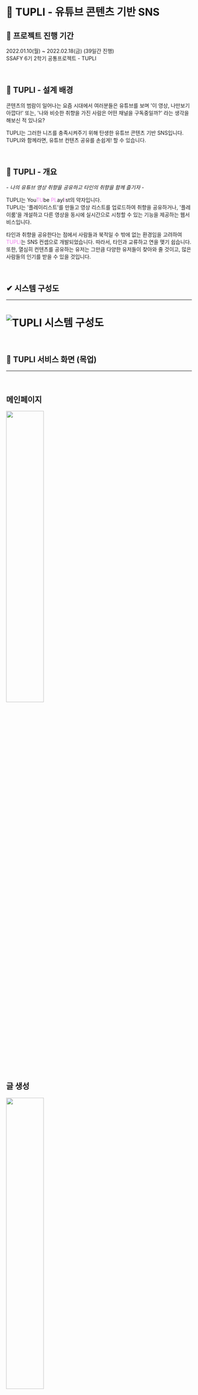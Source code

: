 # 🌷 TUPLI - 유튜브 콘텐츠 기반 SNS

## 💜 프로젝트 진행 기간
2022.01.10(월) ~ 2022.02.18(금) (39일간 진행)  
SSAFY 6기 2학기 공통프로젝트 - TUPLI

</br>

## 🎵 TUPLI - 설계 배경
콘텐츠의 범람이 일어나는 요즘 시대에서 여러분들은 유튜브를 보며 '이 영상, 나만보기 아깝다!' 또는, '나와 비슷한 취향을 가진 사람은 어떤 채널을 구독중일까?' 라는 생각을 해보신 적 있나요?

TUPLI는 그러한 니즈를 충족시켜주기 위해 탄생한 유튜브 콘텐츠 기반 SNS입니다. TUPLI와 함께라면, 유튜브 컨텐츠 공유를 손쉽게! 할 수 있습니다.

</br>

## 💜 TUPLI - 개요
*- 나의 유튜브 영상 취향을 공유하고 타인의 취향을 함께 즐기자 -*  

TUPLI는 You<span style="color:violet">TU</span>be <span style="color:violet">PL</span>ayl<span style="color:violet">I</span>st의 약자입니다.  
TUPLI는 '플레이리스트'를 만들고 영상 리스트를 업로드하여 취향을 공유하거나, '플레이룸'을 개설하고 다른 영상을 동시에 실시간으로 시청할 수 있는 기능을 제공하는 웹서비스입니다.  

타인과 취향을 공유한다는 점에서 사람들과 북적일 수 밖에 없는 환경임을 고려하여 <span style="color:violet">TUPLI</span>는 SNS 컨셉으로 개발되었습니다. 따라서, 타인과 교류하고 연을 맺기 쉽습니다. 또한, 열심히 컨텐츠를 공유하는 유저는 그만큼 다양한 유저들이 찾아와 줄 것이고, 많은 사람들의 인기를 받을 수 있을 것입니다.

</br>

## ✔ 시스템 구성도
---
# ![TUPLI 시스템 구성도](https://user-images.githubusercontent.com/55949647/153050025-a07ac67a-f684-44b3-a0ca-47c424cf6a7a.png)

</br>

## 🎵 TUPLI 서비스 화면 (목업)
---
</br>

## 메인페이지

<!-- 랜드 페이지 (긴버전) -->
<img width="45%" src="https://user-images.githubusercontent.com/55949647/153056233-c45f3d6a-9d76-415d-96f0-a63935ab26be.png"/>  

</br>

## 글 생성
<!-- 만들기 버튼 눌렀을 때 -->
<img width="45%" src="https://user-images.githubusercontent.com/55949647/153056232-974b197b-a107-4a6e-ba29-15d3f0082e82.png"/>  

</br>

## 플레이리스트 만들기
<!-- 내 플레이리스트 만들기 -->
<img width="45%" src="https://user-images.githubusercontent.com/55949647/153053806-9eda2198-5f5f-4c9c-8dce-b64a2feefe9c.png"/>  

</br>

## 플레이룸 만들기
<!-- 플레이룸 만들기 화면 -->
<img width="45%" src="https://user-images.githubusercontent.com/55949647/153053845-1553033b-e11a-45a0-9972-73c396f832c6.png"/>  

</br>

## 플레이리스트 접속
<!-- 플레이리스트 접속시 보이는 화면 -->
<img width="45%" src="https://user-images.githubusercontent.com/55949647/153053811-cd05445d-dff5-48e5-b212-83e253704bef.png"/>  

</br>

## 플레이룸 접속

<!-- 플레이룸 화면 -->
<img width="45%" src="https://user-images.githubusercontent.com/55949647/153056248-355f9252-bea8-46b2-99ad-3d5f112727d9.png"/>  

</br>

## 유저 프로필 탐색
<!-- 타 프로필 -->
<img width="45%" src="https://user-images.githubusercontent.com/55949647/153056243-01e527ba-1819-47f9-8dfc-4ff80f821280.png"/>  

</br>

## 알림
<!-- 알림 리스트 -->
<img width="45%" src="https://user-images.githubusercontent.com/55949647/153056240-5395dcf9-83ae-49b0-a67c-03c903c138ac.png"/>  

</br>

## 실시간 검색어 트렌드
<!-- 실시간 검색어 트렌드 -->
<img width="45%" src="https://user-images.githubusercontent.com/55949647/153056221-5f2c854b-35de-46a5-a23b-900e8f803efd.png"/>  

<br>

## 검색하기
<!-- 검색 -->
<img width="45%" src="https://user-images.githubusercontent.com/55949647/153056227-0effffdd-bad7-4036-a292-f5e54a68d3d0.png"/>  

</br>

## 플레이룸 내부 채팅방
<!-- 플레이룸 채팅창 -->
<img width="45%" src="https://user-images.githubusercontent.com/55949647/153056252-42f17a7f-d0ac-4259-b3c9-920969c6cadb.png"/>  

</br>

## 플레이룸 내부 채팅방 (가로화면)
<!-- 플레이룸 채팅창(가로버전) -->
<img width="100%" src="https://user-images.githubusercontent.com/55949647/153056258-c035ea31-ae68-47bd-9520-83f1fc3c848c.png"/>  

</br>

</br>

## 💜 주요 기능
---
- 플레이리스트
    - 혼자보기 아쉬운 영상들을 친구들에게 공유하고 싶을 때.
    - 제목과 설명, 그리고 태그에 업로드한 동영상에 관심을 가질만한 키워드를 적어주세요.
    - 그러면 해당 분야에 관심이 있는 유저는 업로드된 플레이리스트를 통해 편하게 취향저격된 영상만을 감상할 수 있습니다.
    - 찾아온 유저는 미처 알지 못했던 유튜브 채널을 소개받을 수 있는 이점도 있습니다.
    - 나와 취향이 맞는 유저는 팔로우하고 소식을 공유해요.
- 플레이룸
    - 몸은 떨어져있어도 같이 영화를 보는 것처럼 플레이룸 내의 유저들은 동영상의 싱크를 공유합니다.
    - 같은 싱크의 동영상을 보면서 서로 느낀점과 생각을 실시간으로 나눌 수 있습니다.
    - 방장은 동영상 싱크를 조절할 수 있습니다. 
    - 친구들과 같이 웹드라마 정주행을 하거나, 실시간 축구경기를 같이 관람해보아요!   
- 게시글
    - 지금 하고있는 생각이나, 오늘의 계획 등을 자유롭게 작성해요.
    - 유저들은 게시글에 좋아요를 누르고, 덧글을 작성할 수 있어요.

</br>





## ✔ 개발환경
---

**Backend**
- IntelliJ IDE
- Springboot 2.6.3
- Spring Data JPA
- Spring Security
- Spring Validation
- Spring Web
- Spring Websocket
- QueryDSL
- Redis
- GCP 3.0.0
- Swagger 3.0.0
- Firebase 8.1.0
- MariaDB
- Flask

**Frontend**
- Visual Studio Code IDE
- Vue 2.6.11
- Vuetify 2.4.0
- Vuex 3.4.0
- Webstomp-Client 1.2.6
- Sock.js-Client 1.5.2
- Firebase 9.6.6
- sweetalrt2 11.3.10

**CI/CD**
- AWS EC2
- Jenkins
- NGINX
- SSL


## ✔ 협업 툴
---
- Git
- Notion
- Gether Town
- JIRA
- Slack
- MatterMost
- Webex

## ✔ 협업 환경
---
- Gitlab
  - 코드의 버전을 관리
  - 이슈 발행, 해결을 위한 토론
  - MR시, 팀원이 코드리뷰를 진행하고 피드백 게시
- JIRA
  - 매주 목표량을 설정하여 Sprint 진행
  - 업무의 할당량을 정하여 Story Point를 설정하고, In-Progress -> Done 순으로 작업  
- 회의
  - Gether Town 아침회의 진행, 전날 목표 달성량과 당일 할 업무 브리핑
  - 각자 위치에서 건네야 할 말이 생기면 팀원의 위치로 이동하여 전달
  - 빠른 소통과 신속한 대응이 가능하다.
- Notion
  - 회의가 있을때마다 회의록을 기록하여 보관
  - 회의가 길어지지 않도록 다음날 제시할 안건을 미리 기록
  - 기술확보 시, 다른 팀원들도 추후 따라할 수 있도록 보기 쉽게 작업 순서대로 정리
  - 컨벤션 정리
  - 간트차트 관리
  - 스토리보드, 스퀀스다이어그램, 기능명세서 등 모두가 공유해야 하는 문서 관리

## ✔ 컨벤션
---
- Gitlab
  - 기본
    - init 제외하고 **git add . 금지! (수정한 소스 파일만 add 해주세요) 
    - feature branch(ex. front-회원가입페이지)는 dev에 PR 처리 후 삭제
    - master,dev branch 부터는 CI/CD(Jenkins) 연결 후 자동 빌드
  - 브랜치 양식
    - master = latest release
    - dev
      - dev-front
      - dev-back
    - feature
      - feature-front/[feature name]
      - feature-back/[feature name]
        - ex. feature-back/chat
    - fix
      - fix/[issue num]
    - extra
      - extra
      - 기타 문서 수정 등 위에 해당하지 않는 경우

  - 커밋 양식

    - Core commit
      - feature
        - 지라이슈번호 #comment feature:backend:[메세지]
        - 지라이슈번호 #comment feature:frontend:[메세지]
    - fix
        - 지라이슈번호 #comment fix:backend:[메세지]
    - refactor
        - 같은 기능을 하는 코드를 리팩토링(재작성) 한 경우 (logic 변경 x)
        - 지라이슈번호 #comment refactor:수정한 파일
  - Additional Commit
      - docs
          - Markdown, Image 등 문서를 생성 혹은 수정한 경우
          - docs:간단한 설명
      - style
          - 중괄호, 세미콜론 위치 등의 간단한 변경 (logic 변경 x)
          - style:수정한 파일
      - test
          - 테스트를 추가, 변경 하는 경우 (production code 변경 x)
          - test:수정한 파일
      - chore
          - 기타 모든 잡무
          - 예를 들어, 설정파일(package.json, application.json 등)을 변경한 경우
          - chore:수정한 파일
- JIRA
  - 태스크 컨벤션
    - 머릿말에 [BE], [FE], [Design], [Extra]를 달아서 분류한다.

## ✔ 요구사항 정의서 (일부)
---
![요구사항 정의서 일부](https://user-images.githubusercontent.com/55949647/153079097-81b54cea-7715-4362-969d-214eb1312971.png)


## ✔ 화면 정의서
---
![TUPLI 화면 정의서](https://user-images.githubusercontent.com/55949647/153079263-597bf907-5828-42fd-9d9e-aeeec06db5f4.png)


## ✔ 시퀀스 다이어그램 (일부)
---
### 처음부터 프로젝트 진행중 고도화 하여 변경된것까지 총 32개의 시퀀스 다이어그램을 작성하였고, 그 중 끝까지 고도화한 18개의 시퀀스 다이어그램을 업로드하였습니다.  

이메일 로그인
![1  이메일 로그인](https://user-images.githubusercontent.com/55949647/153079417-40119a73-9276-4a6a-a259-3e72f59c0383.png)

취향조사
![5  취향조사](https://user-images.githubusercontent.com/55949647/153079498-3f990815-7143-454f-b913-6b5a0d7eeebd.png)

## ✔ ERD
---
### 초기 ERD를 ERD 클라우드에서 작성하였고, 현재는 DB를 해석하고 자동으로 ERD로 바꿔주는 MySQL 아키텍쳐를 이용하여 저희 서비스에서 사용되는 테이블을 ERD로 표현하였습니다.  

![TUPLI ERD](https://user-images.githubusercontent.com/55949647/153079675-1adc8b4f-8fad-4497-8f5f-7414d2ab9715.png)


## ✔ 팀원 역할 분배
---
![팀 역할 배분](https://user-images.githubusercontent.com/55949647/153080335-02cacda4-c000-4f0b-9002-a5f392924aaf.png)




